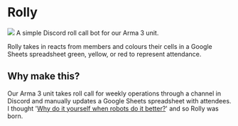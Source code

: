 # Rolly
![](https://i.imgur.com/cBICoXg.png)
A simple Discord roll call bot for our Arma 3 unit.

Rolly takes in reacts from members and colours their cells in a Google Sheets spreadsheet green, yellow, or red to represent attendance.

## Why make this?
Our Arma 3 unit takes roll call for weekly operations through a channel in Discord and manually updates a Google Sheets spreadsheet with attendees.
I thought '[Why do it yourself when robots do it better?](https://youtu.be/byAZmFIJ1OM?t=11)' and so Rolly was born.
